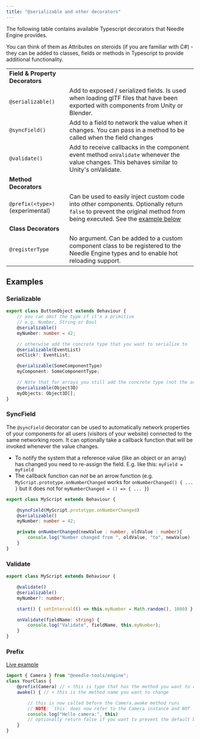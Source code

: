 ```yaml
---
title: "@serializable and other decorators"
---
```


The following table contains available Typescript decorators that Needle Engine provides.  
 
You can think of them as Attributes on steroids (if you are familiar with C#) - they can be added to classes, fields or methods in Typescript to provide additional functionality. 

|  |  | 
| --- | --- |
| **Field & Property Decorators** | |
| `@serializable()` | Add to exposed / serialized fields. Is used when loading glTF files that have been exported with components from Unity or Blender. |
| `@syncField()` | Add to a field to network the value when it changes. You can pass in a method to be called when the field changes |
| `@validate()` | Add to receive callbacks in the component event method `onValidate` whenever the value changes. This behaves similar to Unity's onValidate. |
| **Method Decorators** | |
| `@prefix(<type>)` (experimental) | Can be used to easily inject custom code into other components. Optionally return `false` to prevent the original method from being executed. See the [example below](#prefix) |
| **Class Decorators** | |
| `@registerType` | No argument. Can be added to a custom component class to be registered to the Needle Engine types and to enable hot reloading support. |


## Examples


### Serializable

```ts
export class ButtonObject extends Behaviour {
    // you can omit the type if it's a primitive 
    // e.g. Number, String or Bool
    @serializable()
    myNumber: number = 42;

    // otherwise add the concrete type that you want to serialize to
    @serializable(EventList)
    onClick?: EventList;

    @serializable(SomeComponentType)
    myComponent: SomeComponentType;

    // Note that for arrays you still add the concrete type (not the array)
    @serializable(Object3D)
    myObjects: Object3D[];
}
```


### SyncField

The `@syncField` decorator can be used to automatically network properties of your components for all users (visitors of your website) connected to the same networking room. It can optionally take a callback function that will be invoked whenever the value changes.     

- To notify the system that a reference value (like an object or an array) has changed you need to re-assign the field. E.g. like this: `myField = myField`   
- The callback function can *not* be an arrow function (e.g. `MyScript.prototype.onNumberChanged` works for `onNumberChanged() { ... }` but it does not for `myNumberChanged = () => { ... }`)

```ts
export class MyScript extends Behaviour {

    @syncField(MyScript.prototype.onNumberChanged)
    @serializable()
    myNumber: number = 42;

    private onNumberChanged(newValue : number, oldValue : number){
        console.log("Number changed from ", oldValue, "to", newValue)
    }
}
```


### Validate
```ts
export class MyScript extends Behaviour {

    @validate()
    @serializable()
    myNumber?: number;

    start() { setInterval(() => this.myNumber = Math.random(), 1000) }

    onValidate(fieldName: string) {
        console.log("Validate", fieldName, this.myNumber);
    }
}
```


### Prefix
[Live example](https://stackblitz.com/edit/needle-engine-prefix-example?file=src%2Fmain.ts)
```ts
import { Camera } from "@needle-tools/engine";
class YourClass {
    @prefix(Camera) // < this is type that has the method you want to change
    awake() { // < this is the method name you want to change

        // this is now called before the Camera.awake method runs
        // NOTE: `this` does now refer to the Camera instance and NOT `YourClass` anymore. This allows you to access internal state of the component as well
        console.log("Hello camera:", this)
        // optionally return false if you want to prevent the default behaviour
    }
}
```
